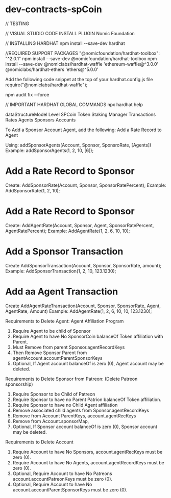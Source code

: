# dev-contracts-spCoin

// TESTING

// VISUAL STUDIO CODE INSTALL PLUGIN
Nomic Foundation

// INSTALLING HARDHAT
npm install --save-dev hardhat

//REQUIRED SUPPORT PACKAGES
"@nomicfoundation/hardhat-toolbox": "^2.0.1"
npm install --save-dev @nomicfoundation/hardhat-toolbox
npm install --save-dev @nomiclabs/hardhat-waffle 'ethereum-waffle@^3.0.0' @nomiclabs/hardhat-ethers 'ethers@^5.0.0'

Add the following code snippet at the top of your hardhat.config.js file
require("@nomiclabs/hardhat-waffle");

npm audit fix --force

// IMPORTANT HARDHAT GLOBAL COMMANDS
npx hardhat help

dataStructureModel Level
SPCoin
  Token
      Staking Manager
        Transactions
          Rates
            Agents
              Sponsors
                Accounts

To Add a Sponsor Account Agent, add the following:
Add a Rate Record to Agent

Using: addSponsorAgents(Account, Sponsor, SponsroRate, [Agents])
Example: addSponsorAgents(1, 2, 10, [6]); 

Add a Rate Record to Sponsor
================================================
Create:  AddSponsorRate(Account, Sponsor, SponsorRatePercent);
Example: AddSponsorRate(1, 2, 10);

Add a Rate Record to Sponsor
================================================
Create: AddAgentRate(Account, Sponsor, Agent, SponsorRatePercent, AgentRatePercent);
Example: AddAgentRate(1, 2, 6, 10, 10);

Add a Sponsor Transaction
================================================
Create AddSponsorTransaction(Account, Sponsor, SponsorRate, amount);
Example: AddSponsorTransaction(1, 2, 10, 123.1230);

Add aa Agent Transaction
================================================
Create AddAgentRateTransaction(Account, Sponsor, SponsorRate, Agent, AgentRate, Amount)
Example: AddAgentRate(1, 2, 6, 10, 10, 123.1230);


Requirements to Delete Agent: Agent Affiliation Program
1. Require Agent to be child of Sponsor
2. Require Agent to have No SponsorCoin balanceOf Token affiliation with Parent.
3. Must Remove from parent Sponsor.agentRecordKeys
4. Then Remove Sponsor Parent from agentAccount.accountParentSponsorKeys
5. Optional, If Agent account balanceOf is zero (0), Agent account may be deleted.

Requirements to Delete Sponsor from Patreon: (Delete Patreon sponsorship)
1. Require Sponsor to be Child of Patreon
2. Require Sponsor to have no Parent Patrion balanceOf Token affiliation.
3. Require Sponsor to have no Child Agent affiliation
4. Remove associated child agents from Sponsor.agentRecordKeys
5. Remove from Account ParentKeys, account.agentRecKeys
6. Remove from Account.sponsorMap, 
7. Optional, If Sponsor account balanceOf is zero (0), Sponsor account may be deleted.

Requirements to Delete Account
1. Require Account to have No Sponsors, account.agentRecKeys must be zero (0).
2. Require Account to have No Agents, account.agentRecordKeys must be zero (0).
3. Optional, Require Account to have No Patreons account.accountPatreonKeys must be zero (0).
4. Optional, Require Account to have No account.accountParentSponsorKeys must be zero (0).
